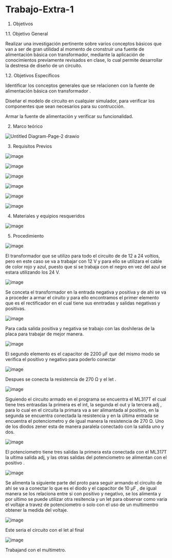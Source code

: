 # Trabajo-Extra-1

1. Objetivos

1.1. Objetivo General 

Realizar una investigación pertinente sobre varios conceptos básicos que van a ser de gran utilidad al momento de cronstruir una fuente de alimentación básica con transformador, mediante la aplicación de conocimientos previamente revisados en clase, lo cual permite desarrollar la destresa de diseño de un circuito. 

1.2. Objetivos Específicos

Identificar los conceptos generales que se relacionen con la fuente de alimentación básica con transformador .

Diseñar el modelo de circuito en cualquier simulador, para verificar  los componentes que sean necesarios para su contrucción. 

Armar la fuente de alimentación y verificar su funcionalidad. 

2. Marco teórico 

![Untitled Diagram-Page-2 drawio](https://user-images.githubusercontent.com/94153604/155932296-70c500e7-039b-4157-94aa-3147bb267929.png)

3. Requisitos Previos 

![image](https://user-images.githubusercontent.com/94153604/155932430-4c9c00eb-69d5-48e4-a79f-a32299ba697b.png)

![image](https://user-images.githubusercontent.com/94153604/155932503-b9f7a365-1d2d-474d-bdaf-2d81384f98d8.png)

![image](https://user-images.githubusercontent.com/94153604/156412332-f1adc4a6-046b-4db6-bd87-d052db550a83.png)

![image](https://user-images.githubusercontent.com/94153604/156412476-74b2e44d-1d60-43db-b857-fbefd719780f.png)

![image](https://user-images.githubusercontent.com/94153604/156412579-91bb3cfa-bc6d-457d-a64a-769d5a4878c9.png)

![image](https://user-images.githubusercontent.com/94153604/156412716-45406ee0-f4db-44cc-b51d-022d84fe846e.png)

4. Materiales y equipios resqueridos 

![image](https://user-images.githubusercontent.com/94153604/156411226-b89a8e0f-36ce-4cd1-b2ff-724874b24313.png)

5. Procedimiento 

![image](https://user-images.githubusercontent.com/94153604/156503604-07965193-e059-4609-b88b-75e06d6fa23a.png)

El transformador que se utilizo para todo el circuito de de 12 a 24 voltios, pero en este caso se va a trabajar con 12 V y para ello se utilizara el cable de color rojo y azul, puesto que si se trabaja con el negro en vez del azul se estara utilizando los 24 V. 

![image](https://user-images.githubusercontent.com/94153604/156503784-dfa73c1e-d7f5-41dc-a6fd-9f9cffd8760a.png)

Se conceta el transformador en la entrada negativa y positiva y de ahì se va a proceder a armar el ciruito y para ello encontramos el primer elemento que es el rectificador en el cual tiene sus enntradas y salidas negativas y positivas. 

![image](https://user-images.githubusercontent.com/94153604/156503979-868e52fa-5261-4b92-82c4-2749d373dadb.png)

Para cada salida positiva y negativa se trabajo con las doshileras de la placa para trabajar de mejor manera.

![image](https://user-images.githubusercontent.com/94153604/156504085-0f503dfd-3293-45ed-b28d-81fc8722264c.png)

El segundo elemento es el capacitor de 2200 μF  que del mismo modo se verifica el positivo y negativo para poderlo conectar 

![image](https://user-images.githubusercontent.com/94153604/156504615-90a5e639-96b5-4f1d-9adb-03a2aedaefb4.png)

Despues se conecta la resistencia de 270 Ω y el let . 

![image](https://user-images.githubusercontent.com/94153604/156504919-fad8ecae-efb9-472e-b0a6-71ff8ed12ca8.png)

Siguiendo el circuito armado en el programa se encuentra el ML317T el cual tiene tres entrasdas la primera es el int, la segunda el out y la tercera adj , para lo cual en el circuita la primara va a ser alimantada al positivo, en la segunda se encuentra conectada la resistencia y en la última entrada se encuentra el potenciometro y de igual manera la resistencia de 270 Ω. Uno de los diodos zener esta de manera paralela conectado con la salida uno y dos. 

![image](https://user-images.githubusercontent.com/94153604/156505708-c92d0f26-a4a8-49b2-86b9-e8cc0364b6e6.png)

El potenciometro tiene tres salidas la primera esta conectada con el ML317T la ultima salida adj, y las otras salidas del potenciometro se alimentan con el positivo . 

![image](https://user-images.githubusercontent.com/94153604/156506015-6d91ce68-5668-49f8-ab1d-09c300ecbd00.png)

Se alimenta la siguiente parte del proto para seguir armando el circuito de ahí se va a conectar lo que es el diodo y el capacitor de 10 µF , de igual manera se los relaciona entre si con positivo y negativo, se los alimenta y por ultimo se puede utilizar otra resitencia y un let para observar como varia el voltaje a travez de potenciometro o solo con el uso de un multimentro obtener la medida del voltaje. 

![image](https://user-images.githubusercontent.com/94153604/156506703-6210491a-193d-464b-a87c-467849a2895a.png)

Este seria el circuito con el let al final 

![image](https://user-images.githubusercontent.com/94153604/156506812-d7a14633-eb1d-4800-992b-4fd1bef78693.png)

Trabajand con el multimetro. 

